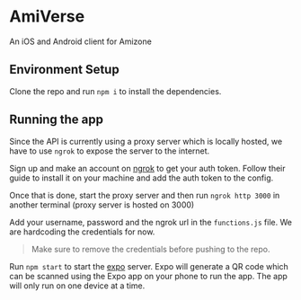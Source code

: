 # AmiVerse

An iOS and Android client for Amizone

## Environment Setup

Clone the repo and run `npm i` to install the dependencies.

## Running the app

Since the API is currently using a proxy server which is locally hosted, we have to use `ngrok` to expose the server to the internet.

Sign up and make an account on [ngrok](https://ngrok.com/) to get your auth token. Follow their guide to install it on your machine and add the auth token to the config.

Once that is done, start the proxy server and then run `ngrok http 3000` in another terminal (proxy server is hosted on 3000)

Add your username, password and the ngrok url in the `functions.js` file. We are hardcoding the credentials for now.

> Make sure to remove the credentials before pushing to the repo.

Run `npm start` to start the [expo](https://expo.dev/) server. Expo will generate a QR code which can be scanned using the Expo app on your phone to run the app. The app will only run on one device at a time.

<!-- ## 🚀 How to use

```sh
npx create-expo-app -e with-router
```

## 📝 Notes

- [Expo Router: Docs](https://expo.github.io/router)
- [Expo Router: Repo](https://github.com/expo/router)

for ios native (additional install)
`npx pod-install` -->
